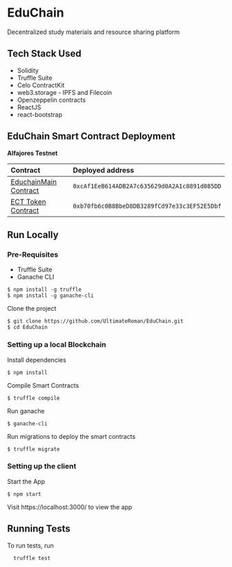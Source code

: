 # EduChain
Decentralized study materials and resource sharing platform

## Tech Stack Used

- Solidity
- Truffle Suite
- Celo ContractKit
- web3.storage - IPFS and Filecoin
- Openzeppelin contracts
- ReactJS
- react-bootstrap

## EduChain Smart Contract Deployment

**Alfajores Testnet**

| Contract | Deployed address  |
| :----- | :- |
| [EduchainMain Contract](https://alfajores-blockscout.celo-testnet.org/address/0xcAf1EeB614ADB2A7c635629d0A2A1c8891d085DD/transactions) | `0xcAf1EeB614ADB2A7c635629d0A2A1c8891d085DD` |
| [ECT Token Contract](https://alfajores-blockscout.celo-testnet.org/address/0xb70fb6c0B8BbeD8DB3289fCd97e33c3EF52E5Dbf/transactions) | `0xb70fb6c0B8BbeD8DB3289fCd97e33c3EF52E5Dbf`|

## Run Locally

### Pre-Requisites

- Truffle Suite
- Ganache CLI

```
$ npm install -g truffle
$ npm install -g ganache-cli
```  
Clone the project

```
$ git clone https://github.com/UltimateRoman/EduChain.git
$ cd EduChain
```
### Setting up a local Blockchain
Install dependencies

```
$ npm install
```

Compile Smart Contracts

```
$ truffle compile
```

Run ganache

```
$ ganache-cli
```  

Run migrations to deploy the smart contracts

```
$ truffle migrate
```  

### Setting up the client

Start the App

```
$ npm start
```

Visit https://localhost:3000/ to view the app


## Running Tests

To run tests, run

```
  truffle test
```
